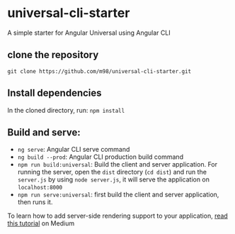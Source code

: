 # universal-cli-starter
A simple starter for Angular Universal using Angular CLI

## clone the repository
`git clone https://github.com/m98/universal-cli-starter.git`

## Install dependencies
In the cloned directory, run:
`npm install`

## Build and serve:
- `ng serve`: Angular CLI serve command
- `ng build --prod`: Angular CLI production build command
- `npm run build:universal`: Build the client and server application. For running the server, open the `dist` directory (`cd dist`) and run the `server.js` by using `node server.js`, it will serve the application on `localhost:8000`
- `npm run serve:universal`: first build the client and server application, then runs it.

To learn how to add server-side rendering support to your application, [read this tutorial](https://medium.com/@kermani/angular-server-side-rendering-using-angular-cli-bbde0c0eefe9) on Medium

